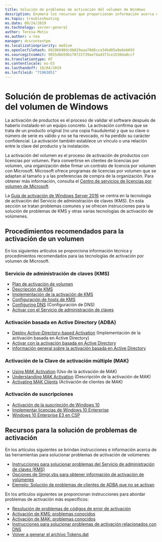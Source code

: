 ```yaml
---
title: Solución de problemas de activación del volumen de Windows
description: Enumera los recursos que proporcionan información acerca de los procedimientos recomendados para la activación de un volumen e información sobre la solución de problemas de activación.
ms.topic: troubleshooting
ms.date: 09/24/2019
ms.technology: server-general
author: Teresa-Motiv
ms.author: v-tea
manager: dcscontentpm
ms.localizationpriority: medium
ms.openlocfilehash: 09206b90dc8b829aaa70d0cca34bd05a9e0eb693
ms.sourcegitcommit: 9855d6b59b1f8722f39ae74ad373ce1530da0ccf
ms.translationtype: HT
ms.contentlocale: es-ES
ms.lasthandoff: 10/04/2019
ms.locfileid: "71963051"
---
```

# <a name="troubleshooting-windows-volume-activation"></a>Solución de problemas de activación del volumen de Windows

La activación de productos es el proceso de validar el software después de haberlo instalado en un equipo concreto. La activación confirma que se trata de un producto original (no una copia fraudulenta) y que su clave o número de serie es válido y no se ha revocado, ni ha perdido su carácter confidencial. La activación también establece un vínculo o una relación entre la clave del producto y la instalación.

La activación del volumen es el proceso de activación de productos con licencias por volumen. Para convertirse en clientes de licencias por volumen, una organización debe firmar un contrato de licencia por volumen con Microsoft. Microsoft ofrece programas de licencias por volumen que se adaptan al tamaño y a las preferencias de compra de la organización. Para obtener más información, consulta el [Centro de servicios de licencias por volumen de Microsoft](https://www.microsoft.com/Licensing/servicecenter/default.aspx).

La [Guía de activación de Windows Server 2016](server-2016-activation.md) se centra en la tecnología de activación del Servicio de administración de claves (KMS). En esta sección se tratan problemas comunes y se ofrecen instrucciones para la solución de problemas de KMS y otras varias tecnologías de activación de volúmenes.

## <a name="best-practices-for-volume-activation"></a>Procedimientos recomendados para la activación de un volumen

En los siguientes artículos se proporciona información técnica y procedimientos recomendados para las tecnologías de activación por volumen de Microsoft.

### <a name="key-management-service-kms"></a>Servicio de administración de claves (KMS)

- [Plan de activación de volumen](https://docs.microsoft.com/windows/deployment/volume-activation/plan-for-volume-activation-client)
- [Descripción de KMS](https://docs.microsoft.com/previous-versions/tn-archive/ff793434(v=technet.10))
- [Implementación de la activación de KMS](https://docs.microsoft.com/previous-versions/tn-archive/ff793409%28v=technet.10%29)
- [Configuración de hosts de KMS](https://docs.microsoft.com/previous-versions/tn-archive/ff793407%28v%3dtechnet.10%29)
- [Configuring DNS](https://docs.microsoft.com/previous-versions/tn-archive/ff793405%28v%3dtechnet.10%29) (Configuración de DNS)
- [Activar con el Servicio de administración de claves](https://docs.microsoft.com/windows/deployment/volume-activation/activate-using-key-management-service-vamt)

### <a name="active-directory-based-activation-adba"></a>Activación basada en Active Directory (ADBA)

- [Deploy Active-Directory-based Activation](https://docs.microsoft.com/previous-versions/windows/it-pro/windows-server-2012-r2-and-2012/dn502534%28v%3Dws.11%29) (Implementación de la activación basada en Active Directory)
- [Activar con la activación basada en Active Directory](https://docs.microsoft.com/windows/deployment/volume-activation/activate-using-active-directory-based-activation-client)
- [Información general sobre la activación basada en Active Directory](https://docs.microsoft.com/windows/deployment/volume-activation/active-directory-based-activation-overview)

### <a name="multiple-activation-key-mak-activation"></a>Activación de la Clave de activación múltiple (MAK)

- [Using MAK Activation](https://docs.microsoft.com/previous-versions/tn-archive/ff793438%28v=technet.10%29) (Uso de la activación de MAK)
- [Understanding MAK Activation](https://docs.microsoft.com/previous-versions/tn-archive/ff793435%28v%3dtechnet.10%29) (Descripción de la activación de MAK)
- [Activating MAK Clients](https://docs.microsoft.com/previous-versions/tn-archive/ff793398%28v%3dtechnet.10%29) (Activación de clientes de MAK)

### <a name="subscription-activation"></a>Activación de suscripciones

- [Activación de la suscripción de Windows 10](https://docs.microsoft.com/windows/deployment/windows-10-subscription-activation)
- [Implementar licencias de Windows 10 Enterprise](https://docs.microsoft.com/windows/deployment/deploy-enterprise-licenses)
- [Windows 10 Enterprise E3 en CSP](https://docs.microsoft.com/windows/deployment/windows-10-enterprise-e3-overview)

## <a name="resources-for-troubleshooting-activation-issues"></a>Recursos para la solución de problemas de activación

En los artículos siguientes se brindan instrucciones e información acerca de las herramientas para solucionar problemas de activación de volúmenes:

- [Instrucciones para solucionar problemas del Servicio de administración de claves (KMS)](activation-troubleshoot-kms-general.md)
- [Opciones de Slmgr.vbs para obtener información de activación de volúmenes](activation-slmgr-vbs-options.md)
- [Ejemplo: Solución de problemas de clientes de ADBA que no se activan](activation-troubleshoot-adba-clients.md)

En los artículos siguientes se proporcionan instrucciones para abordar problemas de activación más específicos:

- [Resolución de problemas de códigos de error de activación](activation-error-codes.md)
- [Activación de KMS: problemas conocidos](activation-troubleshoot-KMS-issues.md)
- [Activación de MAK: problemas conocidos](activation-troubleshoot-MAK-issues.md)
- [Instrucciones para solucionar problemas de activación relacionados con DNS](common-troubleshooting-procedures-kms-dns.md)
- [Volver a generar el archivo Tokens.dat](activation-rebuild-tokens-dat-file.md)
